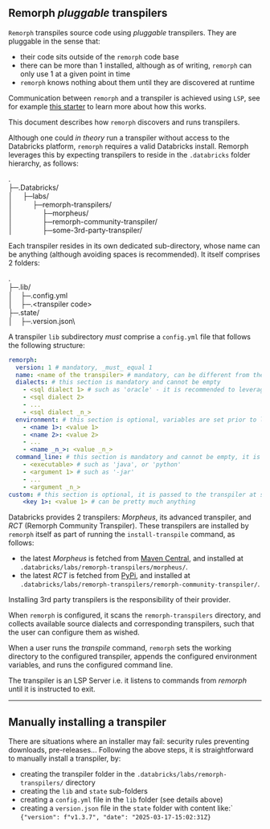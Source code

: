Remorph _pluggable_ transpilers
---

`Remorph` transpiles source code using _pluggable_ transpilers.
They are pluggable in the sense that:
 - their code sits outside of the `remorph` code base
 - there can be more than 1 installed, although as of writing, `remorph` can only use 1 at a given point in time
 - `remorph` knows nothing about them until they are discovered at runtime

Communication between `remorph` and a transpiler is achieved using `LSP`, see for example [this starter](https://github.com/databrickslabs/remorph-plugin-starters/tree/python-sdk/python) to learn more about how this works.

This document describes how `remorph` discovers and runs transpilers.

Although one could _in theory_ run a transpiler without access to the Databricks platform, `remorph` requires a valid Databricks install.
Remorph leverages this by expecting transpilers to reside in the `.databricks` folder hierarchy, as follows:

&#x002E;\
&#x251C;&#x2500;.Databricks/\
&#x2502;&nbsp;&nbsp;&nbsp;&nbsp;&nbsp;&#x251C;&#x2500;labs/\
&#x2502;&nbsp;&nbsp;&nbsp;&nbsp;&nbsp;&nbsp;&nbsp;&nbsp;&nbsp;&nbsp;&#x251C;&#x2500;remorph-transpilers/\
&#x2502;&nbsp;&nbsp;&nbsp;&nbsp;&nbsp;&nbsp;&nbsp;&nbsp;&nbsp;&nbsp;&nbsp;&nbsp;&nbsp;&nbsp;&nbsp;&#x251C;&#x2500;morpheus/\
&#x2502;&nbsp;&nbsp;&nbsp;&nbsp;&nbsp;&nbsp;&nbsp;&nbsp;&nbsp;&nbsp;&nbsp;&nbsp;&nbsp;&nbsp;&nbsp;&#x251C;&#x2500;remorph-community-transpiler/\
&#x2502;&nbsp;&nbsp;&nbsp;&nbsp;&nbsp;&nbsp;&nbsp;&nbsp;&nbsp;&nbsp;&nbsp;&nbsp;&nbsp;&nbsp;&nbsp;&#x251C;&#x2500;some-3rd-party-transpiler/



Each transpiler resides in its own dedicated sub-directory, whose name can be anything (although avoiding spaces is recommended). It itself comprises 2 folders:

&#x002E;\
&#x251C;&#x2500;.lib/\
&#x2502;&nbsp;&nbsp;&nbsp;&nbsp;&#x251C;&#x2500;.config.yml\
&#x2502;&nbsp;&nbsp;&nbsp;&nbsp;&#x251C;&#x2500;.&lt;transpiler code&gt;\
&#x251C;&#x2500;.state/\
&#x2502;&nbsp;&nbsp;&nbsp;&nbsp;&#x251C;&#x2500;.version.json\


A transpiler `lib` subdirectory _must_ comprise a `config.yml` file that follows the following structure:

```yaml
remorph:
  version: 1 # mandatory, _must_ equal 1
  name: <name of the transpiler> # mandatory, can be different from the folder name
  dialects: # this section is mandatory and cannot be empty
    - <sql dialect 1> # such as 'oracle' - it is recommended to leverage existing dialect names
    - <sql dialect 2>
    - ...
    - <sql dialect _n_>
  environment: # this section is optional, variables are set prior to launching the transpiler
    - <name 1>: <value 1>
    - <name 2>: <value 2>
    - ...
    - <name _n_>: <value _n_>
  command_line: # this section is mandatory and cannot be empty, it is used to launch the transpiler
    - <executable> # such as 'java', or 'python'
    - <argument 1> # such as '-jar'
    - ...
    - <argument _n_>
custom: # this section is optional, it is passed to the transpiler at startup
    <key 1>: <value 1> # can be pretty much anything
```

Databricks provides 2 transpilers: _Morpheus_, its advanced transpiler, and _RCT_ (Remorph Community Transpiler).
These transpilers are installed by `remorph` itself as part of running the `install-transpile` command, as follows:
 - the latest _Morpheus_ is fetched from [Maven Central](https://central.sonatype.com/), and installed at `.databricks/labs/remorph-transpilers/morpheus/`.
 - the latest _RCT_ is fetched from [PyPi](https://pypi.org/), and installed at `.databricks/labs/remorph-transpilers/remorph-community-transpiler/`.

Installing 3rd party transpilers is the responsibility of their provider.

When `remorph` is configured, it scans the `remorph-transpilers` directory, and collects available source dialects and corresponding transpilers, such that the user can configure them as wished.

When a user runs the _transpile_ command, `remorph` sets the working directory to the configured transpiler, appends the configured environment variables, and runs the configured command line.

The transpiler is an LSP Server i.e. it listens to commands from _remorph_ until it is instructed to exit.

---
Manually installing a transpiler
---

There are situations where an installer may fail: security rules preventing downloads, pre-releases...
Following the above steps, it is straightforward to manually install a transpiler, by:
 - creating the transpiler folder in the `.databricks/labs/remorph-transpilers/` directory
 - creating the `lib` and `state` sub-folders
 - creating a `config.yml` file in the `lib` folder (see details above)
 - creating a `version.json` file in the `state` folder with content like:`
   ```{"version": f"v1.3.7", "date": "2025-03-17-15:02:31Z}```
